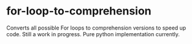 # for-loop-to-comprehension
Converts all possible For loops to comprehension versions to speed up code. Still a work in progress. Pure python implementation currently.
